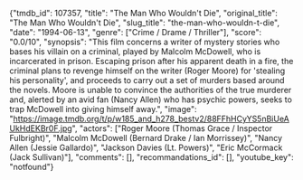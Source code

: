 {"tmdb_id": 107357, "title": "The Man Who Wouldn't Die", "original_title": "The Man Who Wouldn't Die", "slug_title": "the-man-who-wouldn-t-die", "date": "1994-06-13", "genre": ["Crime / Drame / Thriller"], "score": "0.0/10", "synopsis": "This film concerns a writer of mystery stories who bases his villain on a criminal, played by Malcolm McDowell, who is incarcerated in prison. Escaping prison after his apparent death in a fire, the criminal plans to revenge himself on the writer (Roger Moore) for 'stealing his personality', and proceeds to carry out a set of murders based around the novels. Moore is unable to convince the authorities of the true murderer and, alerted by an avid fan (Nancy Allen) who has psychic powers, seeks to trap McDowell into giving himself away.", "image": "https://image.tmdb.org/t/p/w185_and_h278_bestv2/88FFhHCyYS5nBiUeAUkHdEKBr0F.jpg", "actors": ["Roger Moore (Thomas Grace / Inspector Fulbright)", "Malcolm McDowell (Bernard Drake / Ian Morrissey)", "Nancy Allen (Jessie Gallardo)", "Jackson Davies (Lt. Powers)", "Eric McCormack (Jack Sullivan)"], "comments": [], "recommandations_id": [], "youtube_key": "notfound"}